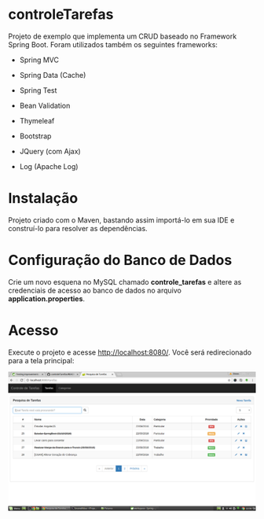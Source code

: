 # controleTarefas

Projeto de exemplo que implementa um CRUD baseado no Framework Spring Boot. Foram utilizados também os seguintes frameworks:

- Spring MVC

- Spring Data (Cache)

- Spring Test

- Bean Validation

- Thymeleaf 

- Bootstrap

- JQuery (com Ajax)

- Log (Apache Log)

# Instalação

Projeto criado com o Maven, bastando assim importá-lo em sua IDE e construí-lo para resolver as dependências.

# Configuração do Banco de Dados

Crie um novo esquena no MySQL chamado **controle_tarefas** e altere as credenciais de acesso ao banco de dados no arquivo **application.properties**.

# Acesso

Execute o projeto e acesse [http://localhost:8080/](http://localhost:8080/). Você será redirecionado para a tela principal:

![Home](https://github.com/brunoleonardo/controleTarefas/blob/master/Home.png)

 

